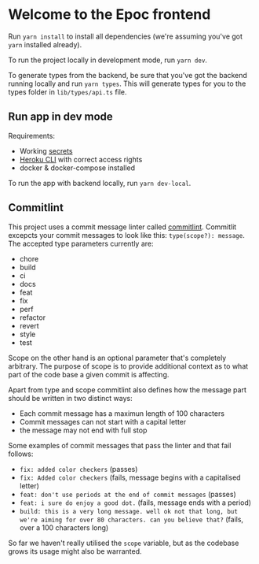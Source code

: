 # Welcome to the Epoc frontend

Run `yarn install` to install all dependencies (we're assuming you've got `yarn` installed already).

To run the project locally in development mode, run `yarn dev`.

To generate types from the backend, be sure that you've got the backend running locally and run `yarn types`. This will generate types for you to the types folder in `lib/types/api.ts` file.

## Run app in dev mode
Requirements:
- Working [secrets](https://github.com/three-consulting/secrets)
- [Heroku CLI](https://devcenter.heroku.com/articles/heroku-cli) with correct access rights
- docker & docker-compose installed

To run the app with backend locally, run `yarn dev-local`.

## Commitlint

This project uses a commit message linter called [commitlint](https://github.com/conventional-changelog/commitlint). Commitlit excepcts your commit messages to look like this: `type(scope?): message`. The accepted type parameters currently are:

* chore
* build
* ci
* docs
* feat
* fix
* perf
* refactor
* revert
* style
* test

Scope on the other hand is an optional parameter that's completely arbitrary. The purpose of scope is to provide additional context as to what part of the code base a given commit is affecting.

Apart from type and scope commitlint also defines how the message part should be written in two distinct ways:

* Each commit message has a maximun length of 100 characters
* Commit messages can not start with a capital letter
* the message may not end with full stop

Some examples of commit messages that pass the linter and that fail follows:

* `fix: added color checkers` (passes)
* `fix: Added color checkers` (fails, message begins with a capitalised letter)
* `feat: don't use periods at the end of commit messages` (passes)
* `feat: i sure do enjoy a good dot.` (fails, message ends with a period)
* `build: this is a very long message. well ok not that long, but we're aiming for over 80 characters. can you believe that?` (fails, over a 100 characters long)

So far we haven't really utilised the `scope` variable, but as the codebase grows its usage might also be warranted.
